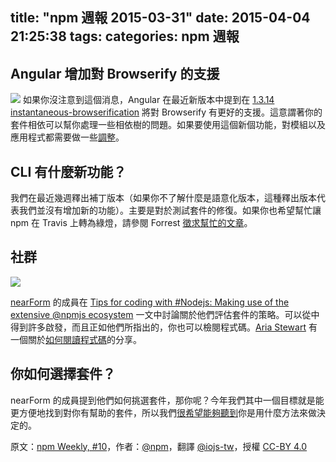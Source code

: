 title: "npm 週報 2015-03-31"
date: 2015-04-04 21:25:38
tags:
categories: npm 週報
---


## Angular 增加對 Browserify 的支援

![](https://40.media.tumblr.com/356647e1c5f5d0b39e7cc34c345cbd12/tumblr_inline_nm34lv74av1t68bpr_500.png)
如果你沒注意到這個消息，Angular 在最近新版本中提到在 [1.3.14 instantaneous-browserification](https://github.com/angular/angular.js/blob/master/CHANGELOG.md#1314-instantaneous-browserification-2015-02-24) 將對 Browserify 有更好的支援。這意謂著你的套件相依可以幫你處理一些相依樹的問題。如果要使用這個新個功能，對模組以及應用程式都需要做一些[調整](http://blog.npmjs.org/post/114584444410/using-angulars-new-improved-browserify-support)。

## CLI 有什麼新功能？

我們在最近幾週釋出補丁版本（如果你不了解什麼是語意化版本，這種釋出版本代表我們並沒有增加新的功能）。主要是對於測試套件的修復。如果你也希望幫忙讓 npm 在 Travis 上轉為綠燈，請參閱 Forrest [徵求幫忙的文章](https://twitter.com/othiym23/status/579103004797706240)。

## 社群

![](https://40.media.tumblr.com/827f89a5e2dd3c248c0839a19daca871/tumblr_inline_nm35skh1CG1t68bpr_500.png)

[nearForm](http://www.nearform.com/) 的成員在 [Tips for coding with #Nodejs: Making use of the extensive @npmjs ecosystem](http://www.nearform.com/nodecrunch/coding-with-nodejs/) 一文中討論關於他們評估套件的策略。可以從中得到許多啟發，而且正如他們所指出的，你也可以檢閱程式碼。[Aria Stewart](https://twitter.com/aredridel) 有一個關於[如何閱讀程式碼](https://github.com/aredridel/how-to-read-code/blob/master/how-to-read-code.md)的分享。

## 你如何選擇套件？

nearForm 的成員提到他們如何挑選套件，那你呢？今年我們其中一個目標就是能更方便地找到對你有幫助的套件，所以我們[很希望能夠聽到](http://blog.npmjs.org/post/115128654255/how-do-you-choose-packages)你是用什麼方法來做決定的。

原文：[npm Weekly, #10](http://blog.npmjs.org/post/115129655415/npm-weekly-10)，作者：[@npm](http://blog.npmjs.org/)，翻譯 [@iojs-tw](https://github.com/iojs/iojs-tw)，授權 [CC-BY 4.0](https://creativecommons.org/licenses/by/4.0/deed.zh_TW)
